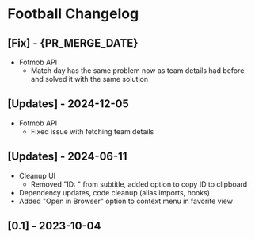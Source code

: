 # Football Changelog

## [Fix] - {PR_MERGE_DATE}

- Fotmob API
  - Match day has the same problem now as team details had before and solved it with the same solution

## [Updates] - 2024-12-05

- Fotmob API
  - Fixed issue with fetching team details

## [Updates] - 2024-06-11

- Cleanup UI
  - Removed "ID: " from subtitle, added option to copy ID to clipboard
- Dependency updates, code cleanup (alias imports, hooks)
- Added "Open in Browser" option to context menu in favorite view

## [0.1] - 2023-10-04
